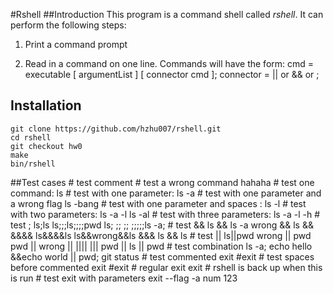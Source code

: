 #Rshell
##Introduction
This program is a command shell called *rshell*. It can perform the following steps:

1. Print a command prompt

2. Read in a command on one line. Commands will have the form:
    cmd         = executable [ argumentList ] [ connector cmd ];
    connector   = || or && or ;
## Installation
    git clone https://github.com/hzhu007/rshell.git
    cd rshell
    git checkout hw0
    make
    bin/rshell
##Test cases
    # test comment
    # test a wrong command
        hahaha
    # test one command:
        ls
    # test with one parameter:
        ls -a
    # test with one parameter and a wrong flag
        ls -bang
    # test with one parameter and spaces :
        ls      -l
    # test with two parameters:
        ls -a -l
        ls -al
    # test with three parameters:
        ls -a -l -h
    # test ;
        ls;ls
        ls;;;ls;;;;pwd
        ls; ;; ;; ;;;;;ls -a;
    # test &&
        ls && ls -a
        wrong && ls
        &&
        &&&&
        ls&&&&ls
        ls&&wrong&&ls
        &&&
        ls   &&   ls
    # test ||
        ls||pwd
        wrong || pwd
        pwd || wrong
        ||
        ||||
        |||
        pwd || ls    ||     pwd
    # test combination
        ls -a; echo hello &&echo world || pwd; git status
    # test commented exit
        #exit
    # test spaces before commented exit
        #exit
    # regular exit
        exit
    # rshell is back up when this is run
    # test exit with parameters
        exit --flag -a num 123
